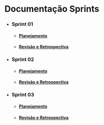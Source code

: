 # Documentação Sprints

- ### Sprint 01
  - #### [Planejamento](docs/iniciativas-extras/documentacao_sprints/Planejamento_01.md)
  - #### [Revisão e Retrospectiva](docs/iniciativas-extras/documentacao_sprints/review_01.md)
- ### Sprint 02
  - #### [Planejamento](docs/iniciativas-extras/documentacao_sprints/plaining_02.md)
  - #### [Revisão e Retrospectiva](docs/iniciativas-extras/documentacao_sprints/review_02.md)
- ### Sprint 03
  - #### [Planejamento](docs/iniciativas-extras/documentacao_sprints/plaining_03.md)
  - #### [Revisão e Retrospectiva](docs/iniciativas-extras/documentacao_sprints/review_03.md)
